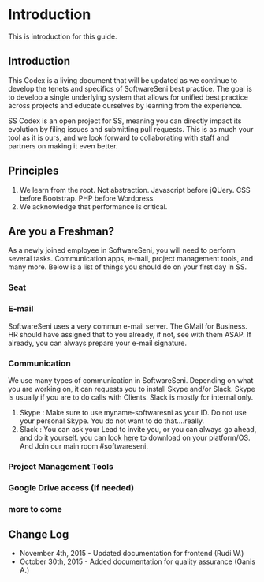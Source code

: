 # Introduction
This is introduction for this guide.

## Introduction

This Codex is a living document that will be updated as we continue to develop the tenets and specifics of SoftwareSeni best practice. The goal is to develop a single underlying system that allows for unified best practice across projects and educate ourselves by learning from the experience. 

SS Codex is an open project for SS, meaning you can directly impact its evolution by filing issues and submitting pull requests. This is as much your tool as it is ours, and we look forward to collaborating with staff and partners on making it even better.

## Principles
1. We learn from the root. Not abstraction. Javascript before jQUery. CSS before Bootstrap. PHP before Wordpress. 
2. We acknowledge that performance is critical. 

## Are you a Freshman?
As a newly joined employee in SoftwareSeni, you will need to perform several tasks. Communication apps, e-mail, project management tools, and many more. Below is a list of things you should do on your first day in SS. 

### Seat

### E-mail
SoftwareSeni uses a very commun e-mail server. The GMail for Business. HR should have assigned that to you already, if not, see with them ASAP. If already, you can always prepare your e-mail signature.

### Communication
We use many types of communication in SoftwareSeni. Depending on what you are working on, it can requests you to install Skype and/or Slack. Skype is usually if you are to do calls with Clients. Slack is mostly for internal only.
1. Skype : Make sure to use myname-softwaresni as your ID. Do not use your personal Skype. You do not want to do that....really.
2. Slack : You can ask your Lead to invite you, or you can always go ahead, and do it yourself. you can look <a href="https://slack.com/downloads" target="_blank">here</a> to download on your platform/OS. And Join our main room #softwareseni.

### Project Management Tools

### Google Drive access (If needed)

### more to come

## Change Log
- November 4th, 2015 - Updated documentation for frontend (Rudi W.)
- October 30th, 2015 - Added documentation for quality assurance (Ganis A.)
